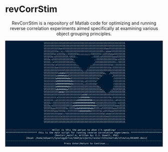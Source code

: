 # revCorrStim

<p align="center">
RevCorrStim is a repository of Matlab code for optimizing and running reverse correlation experiments aimed specifically at examining various object grouping principles. 
</p>

<p align="center">
  <img src="https://github.com/ejduwell/revCorrStim/blob/main/images/asciiSnapshot.png" alt="TextyBeast Logo">
  <br>
</p>
<p align="center">
